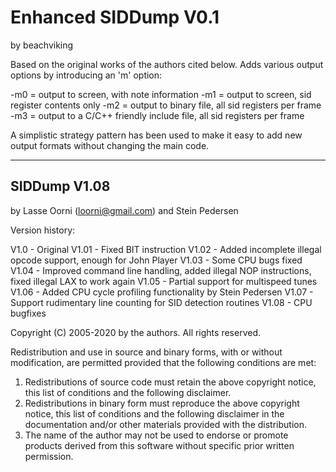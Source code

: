 
# Enhanced SIDDump V0.1
by beachviking

Based on the original works of the authors cited below.
Adds various output options by introducing an 'm' option:

-m0 = output to screen, with note information
-m1 = output to screen, sid register contents only
-m2 = output to binary file, all sid registers per frame
-m3 = output to a C/C++ friendly include file, all sid registers per frame

A simplistic strategy pattern has been used to make it easy to add new output
formats without changing the main code.

_________________________________________________________
## SIDDump V1.08
by Lasse Oorni (loorni@gmail.com) and Stein Pedersen

Version history:

V1.0    - Original
V1.01   - Fixed BIT instruction
V1.02   - Added incomplete illegal opcode support, enough for John Player
V1.03   - Some CPU bugs fixed
V1.04   - Improved command line handling, added illegal NOP instructions, fixed
          illegal LAX to work again
V1.05   - Partial support for multispeed tunes
V1.06   - Added CPU cycle profiling functionality by Stein Pedersen
V1.07   - Support rudimentary line counting for SID detection routines
V1.08   - CPU bugfixes

Copyright (C) 2005-2020 by the authors. All rights reserved.

Redistribution and use in source and binary forms, with or without
modification, are permitted provided that the following conditions are met:

1. Redistributions of source code must retain the above copyright notice,
   this list of conditions and the following disclaimer.
2. Redistributions in binary form must reproduce the above copyright notice,
   this list of conditions and the following disclaimer in the
   documentation and/or other materials provided with the distribution.
3. The name of the author may not be used to endorse or promote products
   derived from this software without specific prior written permission.


